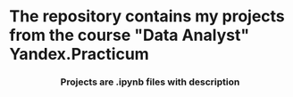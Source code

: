 <h1 align="left">The repository contains my projects from the course "Data Analyst" Yandex.Practicum</a> 
<h3 align="center">Projects are .ipynb files with description </h3>

